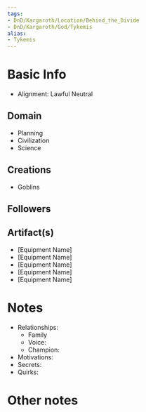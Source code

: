 ```yaml
---
tags:
- DnD/Kargaroth/Location/Behind_the_Divide
- DnD/Kargaroth/God/Tykemis
alias:
- Tykemis
---
```


# Basic Info
- Alignment: Lawful Neutral


## Domain
- Planning
- Civilization
- Science

## Creations
- Goblins

## Followers


## Artifact(s)
- [Equipment Name]
- [Equipment Name]
- [Equipment Name]
- [Equipment Name]
- [Equipment Name]

# Notes
- Relationships: 
	- Family
	- Voice: 
	- Champion: 
- Motivations: 
- Secrets: 
- Quirks: 

# Other notes

